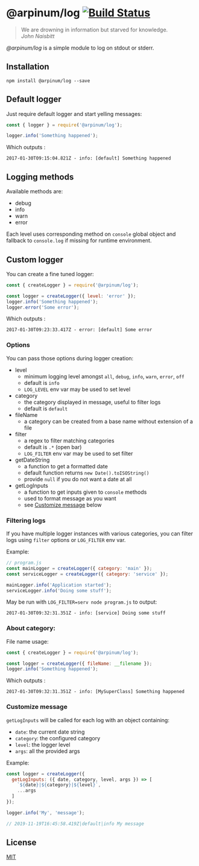# @arpinum/log [![Build Status](https://travis-ci.org/arpinum-oss/js-log.svg?branch=master)](https://travis-ci.org/arpinum-oss/js-log)

> We are drowning in information but starved for knowledge.  
> <cite>John Naisbitt</cite>

_@arpinum/log_ is a simple module to log on stdout or stderr.

## Installation

```
npm install @arpinum/log --save
```

## Default logger

Just require default logger and start yelling messages:

```javascript
const { logger } = require('@arpinum/log');

logger.info('Something happened');
```

Which outputs :

```
2017-01-30T09:15:04.821Z - info: [default] Something happened
```

## Logging methods

Available methods are:

- debug
- info
- warn
- error

Each level uses corresponding method on `console` global object and fallback to `console.log` if missing for runtime environment.

## Custom logger

You can create a fine tuned logger:

```javascript
const { createLogger } = require('@arpinum/log');

const logger = createLogger({ level: 'error' });
logger.info('Something happened');
logger.error('Some error');
```

Which outputs :

```
2017-01-30T09:23:33.417Z - error: [default] Some error
```

### Options

You can pass those options during logger creation:

- level
  - minimum logging level amongst `all`, `debug`, `info`, `warn`, `error`, `off`
  - default is `info`
  - `LOG_LEVEL` env var may be used to set level
- category
  - the category displayed in message, useful to filter logs
  - default is `default`
- fileName
  - a category can be created from a base name without extension of a file
- filter
  - a regex to filter matching categories
  - default is `.*` (open bar)
  - `LOG_FILTER` env var may be used to set filter
- getDateString
  - a function to get a formatted date
  - default function returns `new Date().toISOString()`
  - provide `null` if you do not want a date at all
- getLogInputs
  - a function to get inputs given to `console` methods
  - used to format message as you want
  - see [Customize message](#customize-message) below

### Filtering logs

If you have multiple logger instances with various categories, you can filter logs using `filter` options or `LOG_FILTER` env var.

Example:

```javascript
// program.js
const mainLogger = createLogger({ category: 'main' });
const serviceLogger = createLogger({ category: 'service' });

mainLogger.info('Application started');
serviceLogger.info('Doing some stuff');
```

May be run with `LOG_FILTER=serv node program.js` to output:

```
2017-01-30T09:32:31.351Z - info: [service] Doing some stuff
```

### About category:

File name usage:

```javascript
const { createLogger } = require('@arpinum/log');

const logger = createLogger({ fileName: __filename });
logger.info('Something happened');
```

Which outputs :

```
2017-01-30T09:32:31.351Z - info: [MySuperClass] Something happened
```

### Customize message

`getLogInputs` will be called for each log with an object containing:

- `date`: the current date string
- `category`: the configured category
- `level`: the logger level
- `args`: all the provided args

Example:

```javascript
const logger = createLogger({
  getLogInputs: ({ date, category, level, args }) => [
    `${date}|${category}|${level}`,
    ...args
  ]
});

logger.info('My', 'message');

// 2019-11-19T16:45:58.419Z|default|info My message
```

## License

[MIT](LICENSE)
